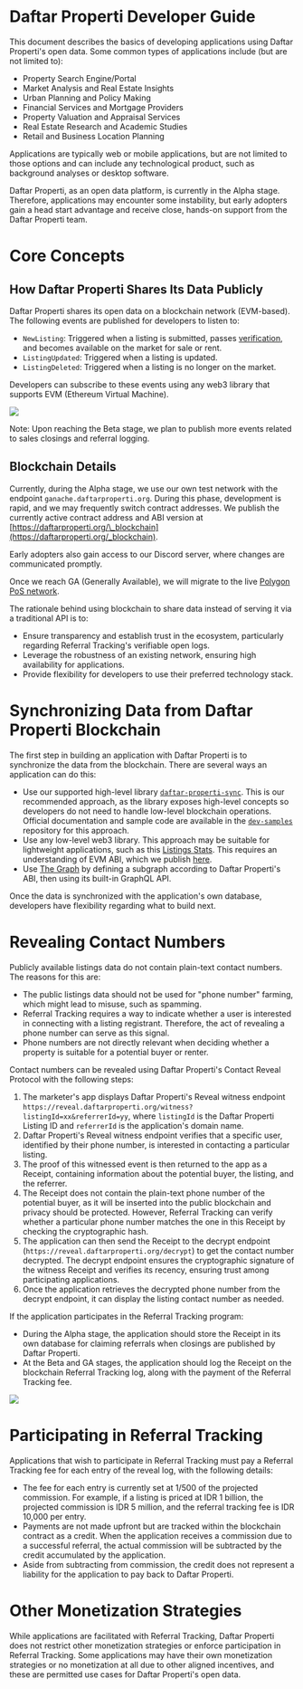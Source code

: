 # Daftar Properti Developer Guide

This document describes the basics of developing applications using Daftar Properti's open data. Some common types of applications include (but are not limited to):

* Property Search Engine/Portal
* Market Analysis and Real Estate Insights
* Urban Planning and Policy Making
* Financial Services and Mortgage Providers
* Property Valuation and Appraisal Services
* Real Estate Research and Academic Studies
* Retail and Business Location Planning

Applications are typically web or mobile applications, but are not limited to those options and can include any technological product, such as background analyses or desktop software.

Daftar Properti, as an open data platform, is currently in the Alpha stage. Therefore, applications may encounter some instability, but early adopters gain a head start advantage and receive close, hands-on support from the Daftar Properti team.

# Core Concepts

## How Daftar Properti Shares Its Data Publicly

Daftar Properti shares its open data on a blockchain network (EVM-based). The following events are published for developers to listen to:

* `NewListing`: Triggered when a listing is submitted, passes [verification](https://daftarproperti.org/checklist), and becomes available on the market for sale or rent.
* `ListingUpdated`: Triggered when a listing is updated.
* `ListingDeleted`: Triggered when a listing is no longer on the market.

Developers can subscribe to these events using any web3 library that supports EVM (Ethereum Virtual Machine).

[![](https://mermaid.ink/img/pako:eNqVksFuwjAMhl8lygkk0NT21k1IQLsTk9C4reVgUtNGpEmUpNMY8O5rKGMwhKb5FNu_P9tJdpSpAmlMSwO6IrPXx1yS1sZZAmsHhsyN0mgcf1qZh9GMW8dlackLSCjRLMlwONrPG1uhJek7Smf3ZNLrTYRiG1YBl_3-CTg5Sj0ApSVOneXTYLfYSlYZJfknmsOf-vCf-uhG31XYZtUtvQiy9ANqLZCMtSbRsst7mwYeS5Ig6yXgYAUW-xfppEunQTZTDARJ0G6c0h4jOAPHlTypURa_u4ZXXcPLrmGHDbNpY52qie9N5lyj4BLvE6MrYnBJjLo9ojt7dOk0yk7PvSULBMMqD7rVPUfZcaKxBLFt7_ShrWJorTI_s9EBrdHUwIv2c-18OKeuwhpzGrfHAtfQCJfTXB5aKTRO-VeisTMNDqhRTVnReA3Ctl6jC3CYcGj3rM9RDfJNqW__8AVH7-JX?type=png)](https://mermaid.live/edit#pako:eNqVksFuwjAMhl8lygkk0NT21k1IQLsTk9C4reVgUtNGpEmUpNMY8O5rKGMwhKb5FNu_P9tJdpSpAmlMSwO6IrPXx1yS1sZZAmsHhsyN0mgcf1qZh9GMW8dlackLSCjRLMlwONrPG1uhJek7Smf3ZNLrTYRiG1YBl_3-CTg5Sj0ApSVOneXTYLfYSlYZJfknmsOf-vCf-uhG31XYZtUtvQiy9ANqLZCMtSbRsst7mwYeS5Ig6yXgYAUW-xfppEunQTZTDARJ0G6c0h4jOAPHlTypURa_u4ZXXcPLrmGHDbNpY52qie9N5lyj4BLvE6MrYnBJjLo9ojt7dOk0yk7PvSULBMMqD7rVPUfZcaKxBLFt7_ShrWJorTI_s9EBrdHUwIv2c-18OKeuwhpzGrfHAtfQCJfTXB5aKTRO-VeisTMNDqhRTVnReA3Ctl6jC3CYcGj3rM9RDfJNqW__8AVH7-JX)

Note: Upon reaching the Beta stage, we plan to publish more events related to sales closings and referral logging.

## Blockchain Details

Currently, during the Alpha stage, we use our own test network with the endpoint `ganache.daftarproperti.org`. During this phase, development is rapid, and we may frequently switch contract addresses. We publish the currently active contract address and ABI version at [https://daftarproperti.org/\_blockchain](https://daftarproperti.org/_blockchain).

Early adopters also gain access to our Discord server, where changes are communicated promptly.

Once we reach GA (Generally Available), we will migrate to the live [Polygon PoS network](https://polygon.technology/polygon-pos).

The rationale behind using blockchain to share data instead of serving it via a traditional API is to:

* Ensure transparency and establish trust in the ecosystem, particularly regarding Referral Tracking's verifiable open logs.
* Leverage the robustness of an existing network, ensuring high availability for applications.
* Provide flexibility for developers to use their preferred technology stack.

# Synchronizing Data from Daftar Properti Blockchain

The first step in building an application with Daftar Properti is to synchronize the data from the blockchain. There are several ways an application can do this:

* Use our supported high-level library [`daftar-properti-sync`](https://github.com/daftarproperti/daftar-properti-sync). This is our recommended approach, as the library exposes high-level concepts so developers do not need to handle low-level blockchain operations. Official documentation and sample code are available in the [`dev-samples`](https://github.com/daftarproperti/dev-samples) repository for this approach.
* Use any low-level web3 library. This approach may be suitable for lightweight applications, such as this [Listings Stats](https://codepen.io/Sonny-Budiman/pen/XJrbroe). This requires an understanding of EVM ABI, which we publish [here](https://github.com/daftarproperti/listings-manager/tree/main/storage/blockchain).
* Use [The Graph](https://thegraph.com/) by defining a subgraph according to Daftar Properti's ABI, then using its built-in GraphQL API.

Once the data is synchronized with the application's own database, developers have flexibility regarding what to build next.

# Revealing Contact Numbers

Publicly available listings data do not contain plain-text contact numbers. The reasons for this are:

* The public listings data should not be used for "phone number" farming, which might lead to misuse, such as spamming.
* Referral Tracking requires a way to indicate whether a user is interested in connecting with a listing registrant. Therefore, the act of revealing a phone number can serve as this signal.
* Phone numbers are not directly relevant when deciding whether a property is suitable for a potential buyer or renter.

Contact numbers can be revealed using Daftar Properti's Contact Reveal Protocol with the following steps:

1. The marketer's app displays Daftar Properti's Reveal witness endpoint `https://reveal.daftarproperti.org/witness?listingId=xx&referrerId=yy`, where `listingId` is the Daftar Properti Listing ID and `referrerId` is the application's domain name.
2. Daftar Properti's Reveal witness endpoint verifies that a specific user, identified by their phone number, is interested in contacting a particular listing.
3. The proof of this witnessed event is then returned to the app as a Receipt, containing information about the potential buyer, the listing, and the referrer.
4. The Receipt does not contain the plain-text phone number of the potential buyer, as it will be inserted into the public blockchain and privacy should be protected. However, Referral Tracking can verify whether a particular phone number matches the one in this Receipt by checking the cryptographic hash.
5. The application can then send the Receipt to the decrypt endpoint (`https://reveal.daftarproperti.org/decrypt`) to get the contact number decrypted. The decrypt endpoint ensures the cryptographic signature of the witness Receipt and verifies its recency, ensuring trust among participating applications.
6. Once the application retrieves the decrypted phone number from the decrypt endpoint, it can display the listing contact number as needed.

If the application participates in the Referral Tracking program:

* During the Alpha stage, the application should store the Receipt in its own database for claiming referrals when closings are published by Daftar Properti.
* At the Beta and GA stages, the application should log the Receipt on the blockchain Referral Tracking log, along with the payment of the Referral Tracking fee.

[![](https://mermaid.ink/img/pako:eNqFk8FOwzAMhl_FygE2aYh7JUCbxoEDEtpuqId5ibdGa5PguGzVxLuTQcvGKNCTk9j_5_xu9kp7QypTkV5qcpqmFteMVe4gfQFZrLYBncAj8oaEGMYhwFw845r-zvp5OsWVID-xD5Q2Z_RKWALGdh-6A2hP7p0J3jr5KTQpvd7oAq3rgZDmJkhX3KffppwAPmVOu7-6ve1rN0vNJaeiwNaKoxhhsLhuw7vSRrFu_WBudrsLphUxE6dV0yyGn4Q-yUQ6BR8IUrP7AsxIkw3S2-LRiOxjKHReBeJP3ILBhAQhShoeeLdFNnHYK9w37t8QSVcKAgzhMoJBwSVGgsG4DEXL6mecTeporWnnk6xtw8UBWnTEzszv9b_52EqQAe2doBZwdbUk_vfeGUxtDCU2Z4VqpCriCq1JD2d_kMlVMqCiXGUpNLTCupRc5e4tpWItft44rTLhmkaKfb0uVLbCMqZVHZJh3av72k0_8rP33frtHbbMTCI?type=png)](https://mermaid.live/edit#pako:eNqFk8FOwzAMhl_FygE2aYh7JUCbxoEDEtpuqId5ibdGa5PguGzVxLuTQcvGKNCTk9j_5_xu9kp7QypTkV5qcpqmFteMVe4gfQFZrLYBncAj8oaEGMYhwFw845r-zvp5OsWVID-xD5Q2Z_RKWALGdh-6A2hP7p0J3jr5KTQpvd7oAq3rgZDmJkhX3KffppwAPmVOu7-6ve1rN0vNJaeiwNaKoxhhsLhuw7vSRrFu_WBudrsLphUxE6dV0yyGn4Q-yUQ6BR8IUrP7AsxIkw3S2-LRiOxjKHReBeJP3ILBhAQhShoeeLdFNnHYK9w37t8QSVcKAgzhMoJBwSVGgsG4DEXL6mecTeporWnnk6xtw8UBWnTEzszv9b_52EqQAe2doBZwdbUk_vfeGUxtDCU2Z4VqpCriCq1JD2d_kMlVMqCiXGUpNLTCupRc5e4tpWItft44rTLhmkaKfb0uVLbCMqZVHZJh3av72k0_8rP33frtHbbMTCI)

# Participating in Referral Tracking

Applications that wish to participate in Referral Tracking must pay a Referral Tracking fee for each entry of the reveal log, with the following details:

* The fee for each entry is currently set at 1/500 of the projected commission. For example, if a listing is priced at IDR 1 billion, the projected commission is IDR 5 million, and the referral tracking fee is IDR 10,000 per entry.
* Payments are not made upfront but are tracked within the blockchain contract as a credit. When the application receives a commission due to a successful referral, the actual commission will be subtracted by the credit accumulated by the application.
* Aside from subtracting from commission, the credit does not represent a liability for the application to pay back to Daftar Properti.

# Other Monetization Strategies

While applications are facilitated with Referral Tracking, Daftar Properti does not restrict other monetization strategies or enforce participation in Referral Tracking. Some applications may have their own monetization strategies or no monetization at all due to other aligned incentives, and these are permitted use cases for Daftar Properti's open data.
